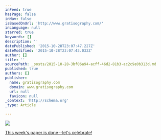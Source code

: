 ```yaml
---
inFeed: true
hasPage: false
inNav: false
isBasedOnUrl: 'http://www.gratisography.com/'
inLanguage: null
starred: true
keywords: []
description: ''
datePublished: '2015-10-28T23:07:47.227Z'
dateModified: '2015-10-28T23:07:43.032Z'
author: []
title: ''
sourcePath: _posts/2015-10-28-3bf06a94-acff-46d2-81b3-ac2c9e0b313d.md
published: true
authors: []
publisher:
  name: gratisography.com
  domain: www.gratisography.com
  url: null
  favicon: null
_context: 'http://schema.org'
_type: Article

---
```

![](http://www.gratisography.com/pictures/213_1.jpg)

[This week's paper is done--let's celebrate!][0]

[0]: https://paper.li/Idea_Partner/1417533012